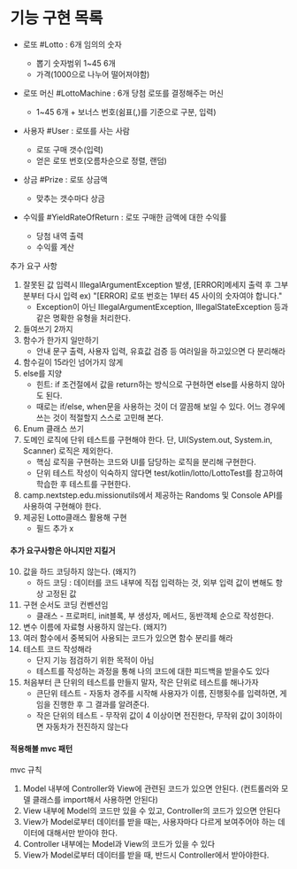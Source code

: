 # 기능 구현 목록
- 로또 #Lotto : 6개 임의의 숫자
  - 뽑기 숫자범위 1~45 6개
  - 가격(1000으로 나누어 떨어져야함)


- 로또 머신 #LottoMachine : 6개 당첨 로또를 결정해주는 머신
  - 1~45 6개 + 보너스 번호(쉼표(,)를 기준으로 구분, 입력)


- 사용자 #User : 로또를 사는 사람
  - 로또 구매 갯수(입력)
  - 얻은 로또 번호(오름차순으로 정렬, 랜덤)


- 상금 #Prize : 로또 상금액
  - 맞추는 갯수마다 상금


- 수익률 #YieldRateOfReturn : 로또 구매한 금액에 대한 수익률
  - 당첨 내역 출력  
  - 수익률 계산


추가 요구 사항
1. 잘못된 값 입력시 IllegalArgumentException 발생, [ERROR]메세지 출력 후 그부분부터 다시 입력 ex) "[ERROR] 로또 번호는 1부터 45 사이의 숫자여야 합니다."
   - Exception이 아닌 IllegalArgumentException, IllegalStateException 등과 같은 명확한 유형을 처리한다.
2. 들여쓰기 2까지
3. 함수가 한가지 일만하기
   - 안내 문구 출력, 사용자 입력, 유효값 검증 등 여러일을 하고있으면 다 분리해라
4. 함수길이 15라인 넘어가지 않게
5. else를 지양
   - 힌트: if 조건절에서 값을 return하는 방식으로 구현하면 else를 사용하지 않아도 된다.
   - 때로는 if/else, when문을 사용하는 것이 더 깔끔해 보일 수 있다. 어느 경우에 쓰는 것이 적절할지 스스로 고민해 본다.
6. Enum 클래스 쓰기
7. 도메인 로직에 단위 테스트를 구현해야 한다. 단, UI(System.out, System.in, Scanner) 로직은 제외한다.
   - 핵심 로직을 구현하는 코드와 UI를 담당하는 로직을 분리해 구현한다.
   - 단위 테스트 작성이 익숙하지 않다면 test/kotlin/lotto/LottoTest를 참고하여 학습한 후 테스트를 구현한다.
8. camp.nextstep.edu.missionutils에서 제공하는 Randoms 및 Console API를 사용하여 구현해야 한다.
9. 제공된 Lotto클래스 활용해 구현
   - 필드 추가 x    
#### 추가 요구사항은 아니지만 지킬거
10. 값을 하드 코딩하지 않는다. (왜지?)
    - 하드 코딩 : 데이터를 코드 내부에 직접 입력하는 것, 외부 입력 값이 변해도 항상 고정된 값
11. 구현 순서도 코딩 컨벤션임
    - 클래스 - 프로퍼티, init블록, 부 생성자, 메서드, 동반객체 순으로 작성한다.
12. 변수 이름에 자료형 사용하지 않는다. (왜지?)
13. 여러 함수에서 중복되어 사용되는 코드가 있으면 함수 분리를 해라
14. 테스트 코드 작성해라
    - 단지 기능 점검하기 위한 목적이 아님
    - 테스트를 작성하는 과정을 통해 나의 코드에 대한 피드백을 받을수도 있다
15. 처음부터 큰 단위의 테스트를 만들지 말자, 작은 단위로 테스트를 해나가자
    - 큰단위 테스트 - 자동차 경주를 시작해 사용자가 이름, 진행횟수를 입력하면, 게임을 진행한 후 그 결과를 알려준다.
    - 작은 단위의 테스트 - 무작위 값이 4 이상이면 전진한다, 무작위 값이 3이하이면 자동차가 전진하지 않는다

#### 적용해볼 mvc 패턴 
mvc 규칙
1. Model 내부에 Controller와 View에 관련된 코드가 있으면 안된다. (컨트롤러와 모델 클래스를 import해서 사용하면 안된다)
2. View 내부에 Model의 코드만 있을 수 있고, Controller의 코드가 있으면 안된다
3. View가 Model로부터 데이터를 받을 때는, 사용자마다 다르게 보여주어야 하는 데이터에 대해서만 받아야 한다.
4. Controller 내부에는 Model과 View의 코드가 있을 수 있다
5. View가 Model로부터 데이터를 받을 때, 반드시 Controller에서 받아야한다.

  
